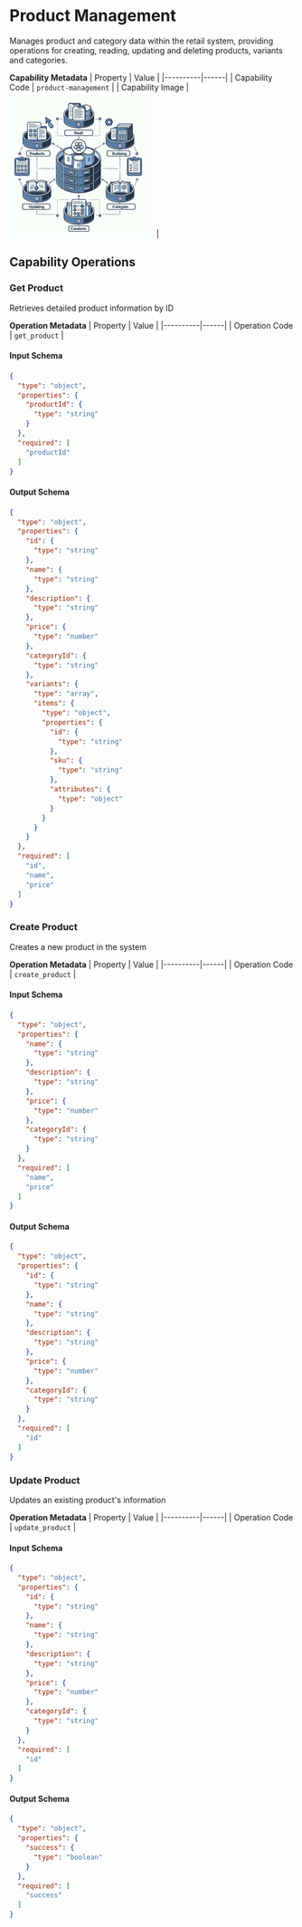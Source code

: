 # Product Management
Manages product and category data within the retail system, providing operations for creating, reading, updating and deleting products, variants and categories.

**Capability Metadata**
| Property | Value |
|----------|------|
| Capability Code | `product-management` |
| Capability Image | ![Product Management Capability Small Image](./images/product-management_small.png) |

## Capability Operations

### Get Product
Retrieves detailed product information by ID

**Operation Metadata**
| Property | Value |
|----------|------|
| Operation Code | `get_product` |

#### Input Schema
```json Get Product operation input schema
{
  "type": "object",
  "properties": {
    "productId": {
      "type": "string"
    }
  },
  "required": [
    "productId"
  ]
}
```

#### Output Schema
```json Get Product operation output schema
{
  "type": "object",
  "properties": {
    "id": {
      "type": "string"
    },
    "name": {
      "type": "string"
    },
    "description": {
      "type": "string"
    },
    "price": {
      "type": "number"
    },
    "categoryId": {
      "type": "string"
    },
    "variants": {
      "type": "array",
      "items": {
        "type": "object",
        "properties": {
          "id": {
            "type": "string"
          },
          "sku": {
            "type": "string"
          },
          "attributes": {
            "type": "object"
          }
        }
      }
    }
  },
  "required": [
    "id",
    "name",
    "price"
  ]
}
```
### Create Product
Creates a new product in the system

**Operation Metadata**
| Property | Value |
|----------|------|
| Operation Code | `create_product` |

#### Input Schema
```json Create Product operation input schema
{
  "type": "object",
  "properties": {
    "name": {
      "type": "string"
    },
    "description": {
      "type": "string"
    },
    "price": {
      "type": "number"
    },
    "categoryId": {
      "type": "string"
    }
  },
  "required": [
    "name",
    "price"
  ]
}
```

#### Output Schema
```json Create Product operation output schema
{
  "type": "object",
  "properties": {
    "id": {
      "type": "string"
    },
    "name": {
      "type": "string"
    },
    "description": {
      "type": "string"
    },
    "price": {
      "type": "number"
    },
    "categoryId": {
      "type": "string"
    }
  },
  "required": [
    "id"
  ]
}
```
### Update Product
Updates an existing product's information

**Operation Metadata**
| Property | Value |
|----------|------|
| Operation Code | `update_product` |

#### Input Schema
```json Update Product operation input schema
{
  "type": "object",
  "properties": {
    "id": {
      "type": "string"
    },
    "name": {
      "type": "string"
    },
    "description": {
      "type": "string"
    },
    "price": {
      "type": "number"
    },
    "categoryId": {
      "type": "string"
    }
  },
  "required": [
    "id"
  ]
}
```

#### Output Schema
```json Update Product operation output schema
{
  "type": "object",
  "properties": {
    "success": {
      "type": "boolean"
    }
  },
  "required": [
    "success"
  ]
}
```
